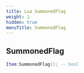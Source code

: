 ```yaml
---
title: Lua SummonedFlag
weight: 1
hidden: true
menuTitle: SummonedFlag
---
```

## SummonedFlag
```lua
Item:SummonedFlag(); -- bool
```
